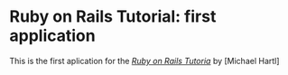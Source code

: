 # Ruby on Rails Tutorial: first application

This is the first aplication for the
[*Ruby on Rails Tutoria*](http://raulstutorial.org/)
by [Michael Hartl]